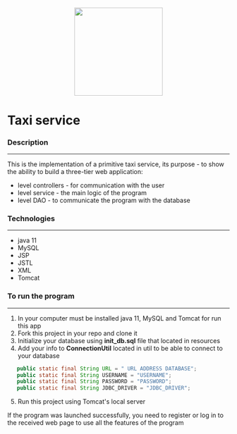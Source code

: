 <h6 align="center"><img height="200" src="https://media.gettyimages.com/vectors/taxi-car-vector-id1161667429?k=20&m=1161667429&s=612x612&w=0&h=wRxiIAMdxqggCCybbJYlPk-oSQPzXEWqHvGGk47hzJ0=" width="200"/></h6>

# Taxi service


### Description

---
This is the implementation of a primitive taxi service, its purpose - to show the ability to build a three-tier web application:
* level controllers - for communication with the user
* level service - the main logic of the program
* level DAO - to communicate the program with the database

### Technologies

---
* java 11
* MySQL
* JSP
* JSTL
* XML
* Tomcat

### To run the program

---
1. In your computer must be installed java 11, MySQL and Tomcat for run this app
2. Fork this project in your repo and clone it
3. Initialize your database using __init_db.sql__ file that located in resources
4. Add your info to __ConnectionUtil__ located in util to be able to connect to your database
 ```java
    public static final String URL = " URL ADDRESS DATABASE";
    public static final String USERNAME = "USERNAME";
    public static final String PASSWORD = "PASSWORD";
    public static final String JDBC_DRIVER = "JDBC_DRIVER";
```
5. Run this project using Tomcat's local server

If the program was launched successfully, you need to register or log in to the received web page to use all the features of the program
